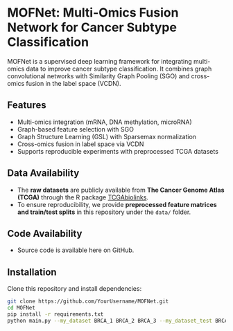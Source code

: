 # MOFNet: Multi-Omics Fusion Network for Cancer Subtype Classification

MOFNet is a supervised deep learning framework for integrating multi-omics data to improve cancer subtype classification. 
It combines graph convolutional networks with Similarity Graph Pooling (SGO) and cross-omics fusion in the label space (VCDN).

## Features
- Multi-omics integration (mRNA, DNA methylation, microRNA)
- Graph-based feature selection with SGO
- Graph Structure Learning (GSL) with Sparsemax normalization
- Cross-omics fusion in label space via VCDN
- Supports reproducible experiments with preprocessed TCGA datasets

## Data Availability
- The **raw datasets** are publicly available from **The Cancer Genome Atlas (TCGA)** through the R package [TCGAbiolinks](https://bioconductor.org/packages/release/bioc/html/TCGAbiolinks.html).
- To ensure reproducibility, we provide **preprocessed feature matrices and train/test splits** in this repository under the `data/` folder.

## Code Availability
- Source code is available here on GitHub.

## Installation
Clone this repository and install dependencies:

```bash
git clone https://github.com/YourUsername/MOFNet.git
cd MOFNet
pip install -r requirements.txt
python main.py --my_dataset BRCA_1 BRCA_2 BRCA_3 --my_dataset_test BRCA_test_1 BRCA_test_2 BRCA_test_3
